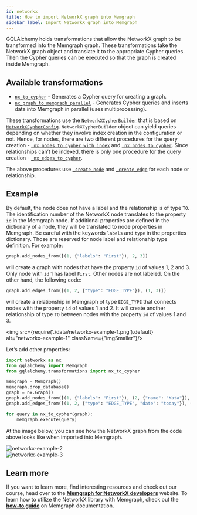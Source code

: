 ```yaml
---
id: networkx
title: How to import NetworkX graph into Memgraph
sidebar_label: Import NetworkX graph into Memgraph
---
```


GQLAlchemy holds transformations that allow the NetworkX graph to be transformed into the Memgraph graph. These transformations take the NetworkX graph object and translate it to the appropriate Cypher queries. Then the Cypher queries can be executed so that the graph is created inside Memgraph. 

## Available transformations

- [`nx_to_cypher`](https://github.com/memgraph/gqlalchemy/blob/main/gqlalchemy/transformations.py#L35) - Generates a Cypher query for creating a graph.
- [`nx_graph_to_memgraph_parallel`](https://github.com/memgraph/gqlalchemy/blob/main/gqlalchemy/transformations.py#L46) - Generates Cypher queries and inserts data into Memgraph in parallel (uses multiprocessing).

These transformations use the [`NetworkXCypherBuilder`](https://github.com/memgraph/gqlalchemy/blob/main/gqlalchemy/transformations.py#L133) that is based on [`NetworkXCypherConfig`](https://github.com/memgraph/gqlalchemy/blob/main/gqlalchemy/utilities.py#L41). `NetworkXCypherBuilder` object can yield queries depending on whether they involve index creation in the configuration or not. Hence, for nodes, there are two different procedures for the query creation - [`_nx_nodes_to_cypher_with_index`](https://github.com/memgraph/gqlalchemy/blob/main/gqlalchemy/transformations.py#L168) and [`_nx_nodes_to_cypher`](https://github.com/memgraph/gqlalchemy/blob/main/gqlalchemy/transformations.py#L163). Since relationships can’t be indexed, there is only one procedure for the query creation - [`_nx_edges_to_cypher`](https://github.com/memgraph/gqlalchemy/blob/main/gqlalchemy/transformations.py#L182).

The above procedures use [`_create_node`](https://github.com/memgraph/gqlalchemy/blob/main/gqlalchemy/transformations.py#L192) and [`_create_edge`](https://github.com/memgraph/gqlalchemy/blob/main/gqlalchemy/transformations.py#L202) for each node or relationship. 


## Example 

By default, the node does not have a label and the relationship is of type `TO`. The identification number of the NetworkX node translates to the property `id` in the Memgraph node. If additional properties are defined in the dictionary of a node, they will be translated to node properties in Memgraph. Be careful with the keywords `labels` and `type` in the properties dictionary. Those are reserved for node label and relationship type definition. For example:

```python
graph.add_nodes_from([(1, {"labels": "First"}), 2, 3])
```

will create a graph with nodes that have the property `id` of values 1, 2 and 3. Only node with `id` 1 has label `First`. Other nodes are not labeled. On the other hand, the following code:

```python
graph.add_edges_from([(1, 2, {"type": "EDGE_TYPE"}), (1, 3)])
```

will create a relationship in Memgraph of type `EDGE_TYPE` that connects nodes with the property `id` of values 1 and 2. It will create another relationship of type `TO` between nodes with the property `id` of values 1 and 3.

<img src={require('./data/networkx-example-1.png').default} alt="networkx-example-1" className={"imgSmaller"}/>

Let’s add other properties:

```python
import networkx as nx
from gqlalchemy import Memgraph
from gqlalchemy.transformations import nx_to_cypher

memgraph = Memgraph()
memgraph.drop_database()
graph = nx.Graph()
graph.add_nodes_from([(1, {"labels": "First"}), (2, {"name": "Kata"}), 3])
graph.add_edges_from([(1, 2, {"type": "EDGE_TYPE", "date": "today"}), (1, 3)])

for query in nx_to_cypher(graph):
    memgraph.execute(query)
```

At the image below, you can see how the NetworkX graph from the code above looks like when imported into Memgraph. 

<div className={"imgRow"}>
  <div className={"imgColumn"}>
    <img src={require('./data/networkx-example-2.png').default} alt="networkx-example-2"/>
  </div>
  <div className={"imgColumn"}>
    <img src={require('./data/networkx-example-3.png').default} alt="networkx-example-3"/>
  </div>
</div>

## Learn more

If you want to learn more, find interesting resources and check out our course, head over to the [**Memgraph for NetworkX developers**](https://memgraph.com/memgraph-for-networkx?utm_source=docs&utm_medium=referral&utm_campaign=networkx_ppp&utm_term=docsgqla%2Bhowto&utm_content=textlink) website. To learn how to utilize the NetworkX library with Memgraph, check out the [**how-to guide**](/docs/memgraph/how-to-guides/networkx) on Memgraph documentation.
